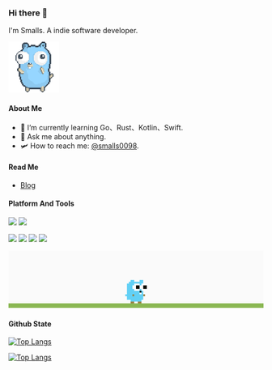 ### Hi there 👋
I'm Smalls. A indie software developer.

<img src="https://github.com/smalls0098/smalls0098/blob/main/go.gif" width="100">

#### About Me
- 🌱 I’m currently learning Go、Rust、Kotlin、Swift.
- 💬 Ask me about anything.
- 🛩️ How to reach me: [@smalls0098](https://t.me/smalls0098).

#### Read Me
- [Blog](http://smalls0098.com)

#### Platform And Tools
[![](https://img.shields.io/badge/macOS-Monterey-d0d1d4?style=flat-square&logo=Apple)](<[https://](https://www.apple.com/macos/monterey/)>)
[![](https://img.shields.io/badge/windows-11-blue?style=flat-square&logo=Windows)](<[https://](https://www.microsoft.com/en-us/windows)>)

[![](https://img.shields.io/badge/-Golang-00ADD8?style=flat-square&logo=go&logoColor=ffffff)](https://golang.org/)
[![](https://img.shields.io/badge/-Docker-2496ED?style=flat-square&logo=Docker&logoColor=ffffff)](https://www.docker.com/)
[![](https://img.shields.io/badge/-Goland-3c5cf0?style=flat-square&logo=Goland&logoColor=ffffff)](https://www.jetbrains.com/zh-cn/go/)
[![](https://img.shields.io/badge/-AndroidStudio-71d88c?style=flat-square&logo=AndroidStudio&logoColor=ffffff)](https://developer.android.com/studio)

<img src="https://github.com/smalls0098/smalls0098/blob/main/gopher.gif">

#### Github State

[![Top Langs](https://github-readme-stats.vercel.app/api?username=smalls0098&show_icons=true&count_private=true)](https://github.com/smalls0098?tab=repositories)

[![Top Langs](https://github-readme-stats.vercel.app/api/top-langs/?username=smalls0098&layout=compact&show_icons=true&count_private=true)](https://github.com/smalls0098?tab=repositories)
